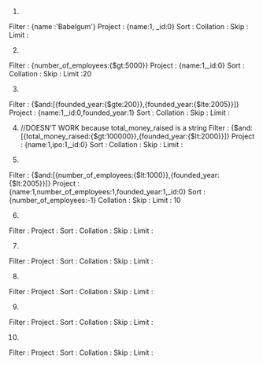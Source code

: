 1.
Filter : {name :'Babelgum'}
Project : {name:1, _id:0}
Sort : 
Collation : 
Skip : 
Limit :

2.
Filter : {number_of_employees:{$gt:5000}}
Project : {name:1,_id:0}
Sort : 
Collation : 
Skip : 
Limit :20

3.
Filter : {$and:[{founded_year:{$gte:200}},{founded_year:{$lte:2005}}]}
Project : {name:1,_id:0,founded_year:1}
Sort : 
Collation : 
Skip : 
Limit :

4. //DOESN'T WORK because  total_money_raised is a string
Filter : {$and:[{total_money_raised:{$gt:100000}},{founded_year:{$lt:2000}}]}
Project : {name:1,ipo:1,_id:0}
Sort : 
Collation : 
Skip : 
Limit :

5.
Filter : {$and:[{number_of_employees:{$lt:1000}},{founded_year:{$lt:2005}}]}
Project : {name:1,number_of_employees:1,founded_year:1,_id:0}
Sort : {number_of_employees:-1}
Collation : 
Skip : 
Limit : 10

6.
Filter : 
Project : 
Sort : 
Collation : 
Skip : 
Limit :

7.
Filter : 
Project : 
Sort : 
Collation : 
Skip : 
Limit :

8.
Filter : 
Project : 
Sort : 
Collation : 
Skip : 
Limit :

9.
Filter : 
Project : 
Sort : 
Collation : 
Skip : 
Limit :

10.
Filter : 
Project : 
Sort : 
Collation : 
Skip : 
Limit :
